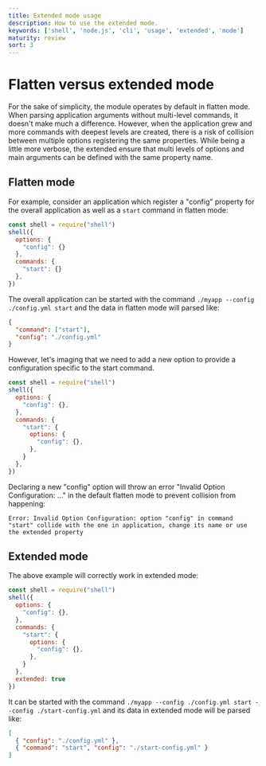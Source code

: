```yaml
---
title: Extended mode usage
description: How to use the extended mode.
keywords: ['shell', 'node.js', 'cli', 'usage', 'extended', 'mode']
maturity: review
sort: 3
---
```


# Flatten versus extended mode

For the sake of simplicity, the module operates by default in flatten mode. When parsing application arguments without multi-level commands, it doesn't make much a difference. However, when the application grew and more commands with deepest levels are created, there is a risk of collision between multiple options registering the same properties. While being a little more verbose, the extended ensure that multi levels of options and main arguments can be defined with the same property name.

## Flatten mode

For example, consider an application which register a "config" property for the overall application as well as a `start` command in flatten mode:

```js
const shell = require("shell")
shell({
  options: {
    "config": {}
  },
  commands: {
    "start": {}
  },
})
```

The overall application can be started with the command `./myapp --config ./config.yml start` and the data in flatten mode will parsed like:

```json
{
  "command": ["start"],
  "config": "./config.yml"
}
```

However, let's imaging that we need to add a new option to provide a configuration specific to the start command. 

```js
const shell = require("shell")
shell({
  options: {
    "config": {},
  },
  commands: {
    "start": {
      options: {
        "config": {},
      },
    }
  },
})
```

Declaring a new "config" option will throw an error "Invalid Option Configuration: ..." in the default flatten mode to prevent collision from happening:

```text
Error: Invalid Option Configuration: option "config" in command "start" collide with the one in application, change its name or use the extended property
```

## Extended mode

The above example will correctly work in extended mode:

```js
const shell = require("shell")
shell({
  options: {
    "config": {},
  },
  commands: {
    "start": {
      options: {
        "config": {},
      },
    }
  },
  extended: true
})
```

It can be started with the command `./myapp --config ./config.yml start --config ./start-config.yml` and its data in extended mode will be parsed like:

```json
[
  { "config": "./config.yml" },
  { "command": "start", "config": "./start-config.yml" }
]
```
